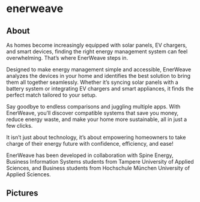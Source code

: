 # enerweave

## About
As homes become increasingly equipped with solar panels, EV chargers, and smart devices, finding the right energy management system can feel overwhelming. That’s where EnerWeave steps in. 

Designed to make energy management simple and accessible, EnerWeave analyzes the devices in your home and identifies the best solution to bring them all together seamlessly. Whether it’s syncing solar panels with a battery system or integrating EV chargers and smart appliances, it finds the perfect match tailored to your setup.

Say goodbye to endless comparisons and juggling multiple apps. With EnerWeave, you’ll discover compatible systems that save you money, reduce energy waste, and make your home more sustainable, all in just a few clicks.

It isn’t just about technology, it’s about empowering homeowners to take charge of their energy future with confidence, efficiency, and ease!

EnerWeave has been developed in collaboration with Spine Energy, Business Information Systems students from Tampere University of Applied Sciences, and Business students from Hochschule München University of Applied Sciences.

## Pictures
